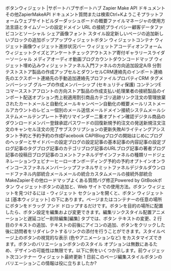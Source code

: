 ボタンウィジェット |サポートハブサポートハブ Zapier Make API ドキュメントその他ZapierMakeAPI ドキュメント質問または検索Ctrl+Kようこそプラットフォームウェブサイトビルダーダッシュボードの概要ファイルマネージャの使用方法言語とタイムゾーンの設定ドメイン URL の接続プライバシー顧客データファビコンとソーシャル シェア画像フォント スタイル設定新しいページの追加新しいブロックの追加ポップアップウィジェットボタン ウィジェットコンテナ ウィジェット画像ウィジェット進捗状況バー ウィジェットアコーディオンフォーム ウィジェットクイズとアンケートチェックアウトストア寄付ギャラリースライダーソーシャル メディアオーディオ動画ブログカウントダウンコードマップ ウィジェット埋め込みウィジェットファネル入門ファネルの方向追加設定A/B 分割テストストア製品の作成アップセルとダウンセルCRM連絡先のインポート連絡先のエクスポート連絡先の手動追加連絡先プロファイルプロパティCRM タグメンバーシップ グループの作成メンバーシップ (セキュリティ保護) コンテンツEコマースストアフロントの方向ストア製品の作成支払い処理業者の接続製品のインポート配送オプション売上税適用割引商品カテゴリ追跡リンク注文の管理放棄されたカートメールと自動化メールキャンペーン自動化の概要メールリストメールアカウントのレビュー個別のメール送信メールドメイン接続システムメールシステムメールテンプレート予約リマインダー二重オプトイン確認デジタル商品のダウンロードメンバー登録承認パスワードの回復新規予約注文の発送新規注文注文のキャンセル注文の完了サブスクリプションの更新失敗AIライティングアシスタント予約と予約予約の作成Facebook CAPIBlogブログの開始はじめにブログのヘッダーとサイドバーの設定ブログの設定記事の基本記事の内容記事の設定ブログ記事のタグブログ記事のカテゴリブログ記事のURLブログ記事の著者ブログ記事の投稿日ブログ記事のコメントファネルデザインファネルの種類リードジェネレーションウェビナーヒーローオンボーディング予約の予約オプトインオンラインコースファネルメンバーシップファネルサミットファネルデジタルダウンロードファネル内部統合メールメールの統合カスタムメールの接続外部統合MakeZapierその他ロードマップよくある質問バグ修正Powered by GitBookボタン ウィジェットボタンの追加と、Web サイトでの使用方法。ボタン ウィジェットを見つけるには - ウィジェット セクションを開くと、ボタン ウィジェットは [基本ウィジェット] の下にあります。ページまたはコンテナーの任意の場所にボタンをドラッグ アンド ドロップするだけです。ボタンを目的の場所に配置したら、ボタン設定を編集および変更できます。編集リンクスタイル配置アニメーションと遅延コピー削除編集[編集] タブでは、ボタン テキストの変更、2 行目のテキストの追加、テキストの前後にアイコンの追加、ボタンをクリックした後に訪問者をリダイレクトするリンクの添付を行うことができます。スタイルページ上のボタンの視覚的な表示 (色やアニメーションなど) をカスタマイズできます。ボタンのバリエーションボタンのスタイル オプションは無数にあるため、デザインの可能性は無限です。以下に例をいくつか示します。前ウィジェット次コンテナー ウィジェット最終更新 1 日前このページ編集スタイルボタンのバリエーションこの情報は役に立ちましたか?